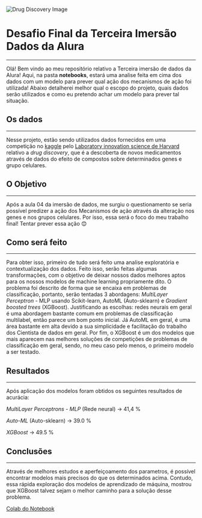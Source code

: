 ![Drug Discovery Image](https://www.drugtargetreview.com/wp-content/uploads/shutterstock_1464187604.jpg)

# Desafio Final da Terceira Imersão Dados da Alura
---

Olá! Bem vindo ao meu repositório relativo a Terceira imersão de dados da Alura! Aqui, na pasta **notebooks**, estará uma analise feita em cima dos dados com um modelo para prever qual ação dos mecanismos de ação foi utilizada! Abaixo detalherei melhor qual o escopo do projeto, quais dados serão utilizados e como eu pretendo achar um modelo para prever tal situação.


## Os dados
---

Nesse projeto, estão sendo utilizados dados fornecidos em uma competição no [kaggle](https://www.kaggle.com/c/lish-moa) pelo [Laboratory innovation science de Harvard](https://lish.harvard.edu/) relativo a *drug discovery*, que é a descoberta de novos medicamentos através de dados do efeito de compostos sobre determinados genes e grupo celulares. 

## O Objetivo
---

Após a aula 04 da imersão de dados, me surgiu o questionamento se seria possível predizer a ação dos Mecanismos de ação através da alteração nos genes e nos grupos celulares. Por isso, essa será o foco do meu trabalho final! Tentar prever essa ação 😊

## Como será feito
---

Para obter isso, primeiro de tudo será feito uma analise exploratória e contextualização dos dados. Feito isso, serão feitas algumas transformações, com o objetivo de deixar nossos dados melhores aptos para os nossos modelos de machine learning propriamente dito. O problema foi descrito de forma que se encaixa em problemas de classificação, portanto, serão tentadas 3 abordagens: *MultiLayer Perceptron* - MLP usando Scikit-learn, AutoML (Auto-sklearn) e *Gradient boosted trees* (XGBoost). Justificando as escolhas: redes neurais em geral é uma abordagem bastante comum em problemas de classificação multilabel, então parece um bom ponto inicial. Já AutoML em geral, é uma área bastante em alta devido a sua simplicidade e facilitação do trabalho dos Cientista de dados em geral. Por fim, o XGBoost é um dos modelos que mais aparecem nas melhores soluções de competições de problemas de classificação em geral, sendo, no meu caso pelo menos, o primeiro modelo a ser testado.

## Resultados
---

Após aplicação dos modelos foram obtidos os seguintes resultados de acurácia:

*MultiLayer Perceptrons - MLP* (Rede neural) -> 41,4 %

*Auto-ML* (Auto-sklearn)                     -> 39.0 %

*XGBoost*                                    -> 49.5 % 

## Conclusões
---

Através de melhores estudos e aperfeiçoamento dos parametros, é possível encontrar modelos mais precisos do que os determinados acima. Contudo, essa rápida exploração dos modelos de aprendizado de máquina, mostrou que XGBoost talvez sejam o melhor caminho para a solução desse problema.


[Colab do Notebook](https://drive.google.com/file/d/1UCy_yNMwiuAapbH_XPlc2Xi3x7SRPu7o/view?usp=sharing)
